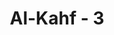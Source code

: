 ---
title: "Al-Kahf - 3"
no: 3
arabic_no: ٣
ayah: مَّاكِثِيْنَ فِيْهِ اَبَدًاۙ 
translation: "mereka kekal di dalamnya untuk selama-lamanya."
tafsir: "Pahala yang besar itu tidak lain adalah surga yang mereka tempati untuk selama-lamanya, mereka tidak akan pindah atau dipindahkan dari surga itu, sesuai dengan janji Allah swt kepada mereka.\n\nFirman Allah swt:\n\nDan itulah surga yang diwariskan kepada kamu disebabkan amal perbuatan yang telah kamu kerjakan. (az-Zukhruf/43: 72)"
---